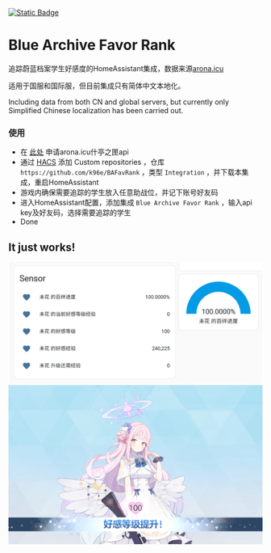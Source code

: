 [![Static Badge](https://img.shields.io/badge/HACS-Custom-41BDF5?style=for-the-badge&logo=homeassistantcommunitystore&logoColor=white)](https://github.com/hacs/integration)

# Blue Archive Favor Rank

追踪蔚蓝档案学生好感度的HomeAssistant集成，数据来源[arona.icu](https://arona.icu/)

适用于国服和国际服，但目前集成只有简体中文本地化。

Including data from both CN and global servers, but currently only Simplified Chinese localization has been carried out.

### 使用
- 在 [此处](https://arona.icu/about) 申请arona.icu什亭之匣api
- 通过 [HACS](https://hacs.xyz/) 添加 Custom repositories ，仓库 `https://github.com/k96e/BAFavRank` ，类型 `Integration` ，并下载本集成，重启HomeAssistant
- 游戏内确保需要追踪的学生放入任意助战位，并记下账号好友码
- 进入HomeAssistant配置，添加集成 `Blue Archive Favor Rank` ，输入api key及好友码，选择需要追踪的学生
- Done

## It just works!
![screenshot](img/shot.png)
![100](img/100.jpg)